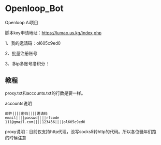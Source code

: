 # Openloop_Bot
Openloop Ai项目

脚本key申请地址：https://lumao.us.kg/index.php

1、我的邀请码：ol605c9ed0

2、批量注册账号

3、多ip多账号撸积分！

## 教程
proxy.txt和accounts.txt的行数是要一样。

accounts说明
```text
邮件||||密码||||邀请码
email||||passwd||||rfcode
111@gmail.com||||123456||||ol605c9ed0
```
proxy说明：目前仅支持http代理，没写socks5转http的代码。所以各位骚年们跑的时候注意


